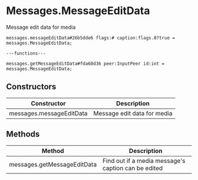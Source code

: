 # Messages.MessageEditData
Message edit data for media

```
messages.messageEditData#26b5dde6 flags:# caption:flags.0?true = messages.MessageEditData;

---functions---

messages.getMessageEditData#fda68d36 peer:InputPeer id:int = messages.MessageEditData;
```

## Constructors
| Constructor | Description |
| ---- | ----------- |
| messages.messageEditData | Message edit data for media |


## Methods
| Method | Description |
| ---- | ----------- |
| messages.getMessageEditData | Find out if a media message's caption can be edited |


